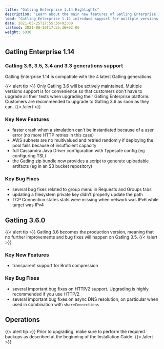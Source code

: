 ```yaml
---
title: "Gatling Enterprise 1.14 Highlights"
description: "Learn about the main new features of Gatling Enterprise 1.14"
lead: "Gatling Enterprise 1.14 introduce support for multiple versions of Gatling and performance fixes"
date: 2021-05-25T17:55:36+02:00
lastmod: 2021-08-16T17:55:36+02:00
weight: 6030
---
```


## Gatling Enterprise 1.14

### Gatling 3.6, 3.5, 3.4 and 3.3 generations support

Gatling Enterprise 1.14 is compatible with the 4 latest Gatling generations.

{{< alert tip >}}
Only Gatling 3.6 will be actively maintained.
Multiple versions support is for convenience so that customers don't have to upgrade all their tests when upgrading their Gatling Enterprise platform.
Customers are recommended to upgrade to Gatling 3.6 as soon as they can.
{{< /alert >}}

### Key New Features

* faster crash when a simulation can't be instantiated because of a user error (no more HTTP retries in this case)
* AWS subnets are no multivalued and retried randomly if deploying the pool fails because of insufficient capacity
* full Cassandra Java Driver configuration with Typesafe config (eg configuring TSL)
* the Gatling zip bundle now provides a script to generate uploadable artifacts (eg in an S3 bucket repository)

### Key Bug Fixes

* several bug fixes related to group menu in Requests and Groups tabs
* updating a filesystem private key didn't properly update the path
* TCP Connection states stats were missing when network was IPv6 while target was IPv4

## Gatling 3.6.0

{{< alert tip >}}
Gatling 3.6 becomes the production version, meaning that no further improvements and bug fixes will happen on Gatling 3.5.
{{< /alert >}}

### Key New Features

* transparent support for Brotli compression

### Key Bug Fixes

* several important bug fixes on HTTP/2 support. Upgrading is highly recommended if you use HTTP/2.
* several important bug fixes on async DNS resolution, on particular when used in combination with `shareConnections`

## Operations

{{< alert tip >}}
Prior to upgrading, make sure to perform the required backups as described at the beginning of the Installation Guide.
{{< /alert >}}
